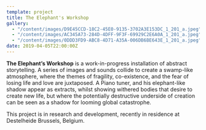 ```yaml
---
template: project
title: The Elephant's Workshop
gallery:
  - "/content/images/D9E45CCD-18C2-45E0-9135-3702A3E153DC_1_201_a.jpeg"
  - "/content/images/AC345A73-284D-4DFF-9F3F-69929C2E6A0A_1_201_a.jpeg"
  - "/content/images/0DDD3FD9-ABC8-4D71-A35A-006DB6BE643E_1_201_a.jpeg"
date: 2019-04-05T22:00:00Z
---
```


**The Elephant’s Workshop** is a work-in-progress installation of abstract storytelling. A series of images and sounds collide to create a swamp-like atmosphere, where the themes of fragility, co-existence, and the fear of losing life and love are juxtaposed. A Piano tuner, and his elephant-like shadow appear as extracts, whilst showing withered bodies that desire to create new life, but where the potentially destructive underside of creation can be seen as a shadow for looming global catastrophe.

This project is in research and development, recently in residence at Destelheide Brussels, Belgium.
